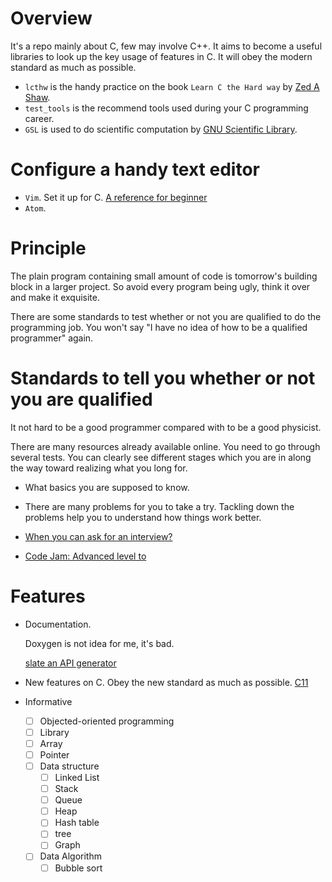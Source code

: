 # Overview
It's a repo mainly about C, few may involve C++. It aims to become a useful libraries to look up the key usage of features in C. It will obey the modern standard as much as possible.

* `lcthw` is the handy practice on the book `Learn C the Hard way` by [Zed A Shaw](https://zedshaw.com).
* `test_tools` is the recommend tools used during your C programming career.
* `GSL` is used to do scientific computation by [GNU Scientific Library](http://www.gnu.org/software/gsl/).

# Configure a handy text editor
* `Vim`. Set it up for C. [A reference for beginner](https://stackoverflow.com/questions/14533877/ideal-c-setup-for-vim)
* `Atom`.

# Principle
The plain program containing small amount of code is tomorrow's building block in a larger project. So avoid every program being ugly, think it over and make it exquisite.

There are some standards to test whether or not you are qualified to do the programming job. You won't say "I have no idea of how to be a qualified programmer" again.

# Standards to tell you whether or not you are qualified
It not hard to be a good programmer compared with to be a good physicist.

There are many resources already available online. You need to go through several tests. You can clearly see different stages which you are in along the way toward realizing what you long for.

* What basics you are supposed to know.
* There are many problems for you to take a try. Tackling down the problems help
you to understand how things work better.  

* [When you can ask for an interview?](https://youtu.be/ko-KkSmp-Lk)

* [Code Jam: Advanced level to  ](https://code.google.com/codejam/)

# Features
* Documentation.

  Doxygen is not idea for me, it's bad.

  [slate an API generator](https://github.com/lord/slate)

* New features on C. Obey the new standard as much as possible. <a href = "https://en.wikipedia.org/wiki/C_(programming_language)#C11"> C11 <a>
* Informative
  - [ ] Objected-oriented programming
  - [ ] Library
  - [ ] Array
  - [ ] Pointer
  - [ ] Data structure
    - [ ] Linked List
    - [ ] Stack
    - [ ] Queue
    - [ ] Heap
    - [ ] Hash table
    - [ ] tree
    - [ ] Graph
  - [ ] Data Algorithm
    - [ ] Bubble sort

